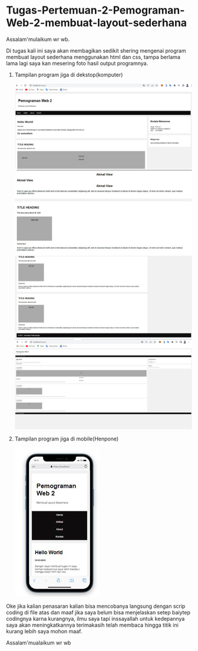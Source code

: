 # Tugas-Pertemuan-2-Pemograman-Web-2-membuat-layout-sederhana

Assalam'mulaikum wr wb. <p> 

Di tugas kali ini saya akan membagikan sedikit shering mengenai program membuat layout sederhana menggunakan html dan css, tampa berlama lama lagi saya kan mesering foto hasil output programnya.<p>

1. Tampilan program jiga di dekstop(komputer)<p>
![Gambar 1](screenshoot/1.JPG)
![Gambar 2](screenshoot/2.JPG)
![Gambar 3](screenshoot/3.JPG)
![Gambar 4](screenshoot/4.JPG)

2. Tampilan program jiga di mobile(Henpone)<p>
![Gambar 5](screenshoot/5.JPG)

Oke jika kalian penasaran kalian bisa mencobanya langsung dengan scrip coding di file atas dan maaf jika saya belum bisa menjelaskan setep baiytep codingnya karna kurangnya, ilmu saya tapi inssayallah untuk kedepannya saya akan meningkatkannya terimakasih telah membaca hingga titik ini kurang lebih saya mohon maaf.<p>

Assalam'mualaikum wr wb<p>

